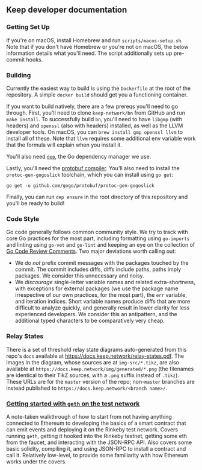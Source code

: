 ## Keep developer documentation

### Getting Set Up

If you're on macOS, install Homebrew and run `scripts/macos-setup.sh`. Note
that if you don't have Homebrew or you're not on macOS, the below information
details what you'll need. The script additionally sets up pre-commit hooks.

### Building

Currently the easiest way to build is using the `Dockerfile` at the root of the
repository. A simple `docker build` should get you a functioning container.

If you want to build natively, there are a few prereqs you'll need to go through.
First, you'll need to clone `keep-network/bn` from GitHub and run `make
install`. To successfully build `bn`, you'll need to have `libgmp` (with
headers) and `openssl` (also with headers) installed, as well as the LLVM
developer tools. On macOS, you can `brew install gmp openssl llvm` to install
all of these. Note that `llvm` requires some additional env variable work that
the formula will explain when you install it.

You'll also need [`dep`](https://github.com/golang/dep#installation), the Go
dependency manager we use.

Lastly, you'll need the [protobuf compiler](https://developers.google.com/protocol-buffers/docs/downloads).
You'll also need to install the `protoc-gen-gogoslick` toolchain, which you can
install using `go get`:

```
go get -u github.com/gogo/protobuf/protoc-gen-gogoslick
```

Finally, you can run `dep ensure` in the root directory of this repository and
you'll be ready to build!

### Code Style

Go code generally follows common community style. We try to track with core Go
practices for the most part, including formatting using `go-imports` and
linting using `go-vet` and `go-lint` and keeping an eye on the collection of
[Go Code Review Comments](https://github.com/golang/go/wiki/CodeReviewComments).
Two major deviations worth calling out:

 - We do *not* prefix commit messages with the packages touched by the commit.
   The commit includes diffs, diffs include paths, paths imply packages. We
   consider this unnecessary and noisy.
 - We *discourage* single-letter variable names and related extra-shortness,
   with exceptions for external packages (we use the package name irrespective
   of our own practices, for the most part), the `err` variable, and iteration
   indices. Short variable names produce diffs that are more difficult to
   analyze quickly, and generally result in lower clarity for less experienced
   developers. We consider this an antipattern, and the additional typed
   characters to be comparatively very cheap.

### Relay States

There is a set of threshold relay state diagrams auto-generated from this
repo's `docs` available at https://docs.keep.network/relay-states.pdf. The
images in the diagram, whose sources are at `img-src/*.tikz`, are also
available at `https://docs.keep.network/img/generated/*.png` (the filenames
are identical to their TikZ sources, with a `.png` suffix instead of
`.tikz`). These URLs are for the `master` version of the repo; non-`master`
branches are instead published to `https://docs.keep.network/<branch name>/`.

### [Getting started with `geth` on the test network](getting-started-ethereum.adoc)

A note-taken walkthrough of how to start from not having anything connected to
Ethereum to developing the basics of a smart contract that can emit events and
deploying it on the Rinkeby test network. Covers running `geth`, getting it
hooked into the Rinkeby testnet, getting some eth from the faucet, and
interacting with the JSON-RPC API. Also covers some basic solidity, compiling
it, and using JSON-RPC to install a contract and call it. Relatively low-level,
to provide some familiarity with how Ethereum works under the covers.

